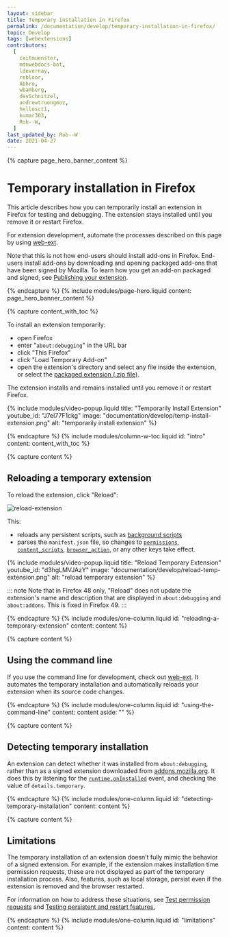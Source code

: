 ```yaml
---
layout: sidebar
title: Temporary installation in Firefox
permalink: /documentation/develop/temporary-installation-in-firefox/
topic: Develop
tags: [webextensions]
contributors:
  [
    caitmuenster,
    mdnwebdocs-bot,
    ldevernay,
    rebloor,
    Abhro,
    wbamberg,
    devSchnitzel,
    andrewtruongmoz,
    hellosct1,
    kumar303,
    Rob--W,
  ]
last_updated_by: Rob--W
date: 2021-04-27
---
```


<!-- Page Hero Banner -->

{% capture page_hero_banner_content %}

# Temporary installation in Firefox

This article describes how you can temporarily install an extension in Firefox for testing and debugging. The extension stays installed until you remove it or restart Firefox.

For extension development, automate the processes described on this page by using [web-ext](https://extensionworkshop.com/documentation/develop/getting-started-with-web-ext/).

Note that this is not how end-users should install add-ons in Firefox. End-users install add-ons by downloading and opening packaged add-ons that have been signed by Mozilla. To learn how you get an add-on packaged and signed, see [Publishing your extension](/documentation/publish/package-your-extension).

{% endcapture %}
{% include modules/page-hero.liquid
    content: page_hero_banner_content
%}

<!-- Content with Table of Contents Module -->

{% capture content_with_toc %}

To install an extension temporarily:

- open Firefox
- enter "`about:debugging`" in the URL bar
- click "This Firefox"
- click "Load Temporary Add-on"
- open the extension's directory and select any file inside the extension,
  or select the [packaged extension (.zip file)](/documentation/publish/package-your-extension/).

The extension installs and remains installed until you remove it or restart Firefox.

<!-- Single Column Body Module -->

<!-- Video Popup Thumbnail -->

{% include modules/video-popup.liquid
    title: "Temporarily Install Extension"
    youtube_id: "J7el77F1ckg"
    image: "documentation/develop/temp-install-extension.png"
    alt: "temporarily install extension"
%}

<!-- END: Video Popup Thumbnail -->

{% endcapture %}
{% include modules/column-w-toc.liquid
  id: "intro"
  content: content_with_toc
%}

<!-- END: Content with Table of Contents -->

<!-- Single Column Body Module -->

{% capture content %}

## Reloading a temporary extension

To reload the extension, click "Reload":

![reload-extension](/assets/img/documentation/develop/reload-extension.png)

This:

- reloads any persistent scripts, such as [background scripts](https://developer.mozilla.org/Add-ons/WebExtensions/Anatomy_of_a_WebExtension#Background_scripts)
- parses the `manifest.json` file, so changes to [`permissions`](https://developer.mozilla.org/docs/Mozilla/Add-ons/WebExtensions/manifest.json/permissions), [`content_scripts`](https://developer.mozilla.org/docs/Mozilla/Add-ons/WebExtensions/manifest.json/content_scripts), [`browser_action`](https://developer.mozilla.org/docs/Mozilla/Add-ons/WebExtensions/manifest.json/browser_action), or any other keys take effect.

<!-- Video Popup Thumbnail -->

{% include modules/video-popup.liquid
    title: "Reload Temporary Extension"
    youtube_id: "d3hgLMVJAzY"
    image: "documentation/develop/reload-temp-extension.png"
    alt: "reload temporary extension"
%}

<!-- END: Video Popup Thumbnail -->

::: note
Note that in Firefox 48 only, "Reload" does not update the extension's name and description that are displayed in `about:debugging` and `about:addons`. This is fixed in Firefox 49.
:::

{% endcapture %}
{% include modules/one-column.liquid
  id: "reloading-a-temporary-extension"
  content: content
%}

<!-- END: Single Column Body Module -->

<!-- Single Column Body Module -->

{% capture content %}

## Using the command line

If you use the command line for development, check out [web-ext](/documentation/develop/getting-started-with-web-ext). It automates the temporary installation and automatically reloads your extension when its source code changes.

{% endcapture %}
{% include modules/one-column.liquid
  id: "using-the-command-line"
  content: content
  aside: ""
%}

<!-- END: Single Column Body Module -->

<!-- Single Column Body Module -->

{% capture content %}

## Detecting temporary installation

An extension can detect whether it was installed from `about:debugging`, rather than as a signed extension downloaded from [addons.mozilla.org](https://addons.mozilla.org). It does this by listening for the [`runtime.onInstalled`](https://developer.mozilla.org/docs/Mozilla/Add-ons/WebExtensions/API/runtime/onInstalled) event, and checking the value of `details.temporary`.

{% endcapture %}
{% include modules/one-column.liquid
  id: "detecting-temporary-installation"
  content: content
%}

<!-- END: Single Column Body Module -->

<!-- Single Column Body Module -->

{% capture content %}

## Limitations

The temporary installation of an extension doesn’t fully mimic the behavior of a signed extension. For example, if the extension makes installation time permission requests, these are not displayed as part of the temporary installation process. Also, features, such as local storage, persist even if the extension is removed and the browser restarted.

For information on how to address these situations, see [Test permission requests](/documentation/develop/test-permission-requests/) and [Testing persistent and restart features.](/documentation/develop/testing-persistent-and-restart-features/)

{% endcapture %}
{% include modules/one-column.liquid
  id: "limitations"
  content: content
%}

<!-- END: Single Column Body Module -->


